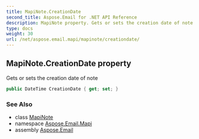 ```yaml
---
title: MapiNote.CreationDate
second_title: Aspose.Email for .NET API Reference
description: MapiNote property. Gets or sets the creation date of note
type: docs
weight: 30
url: /net/aspose.email.mapi/mapinote/creationdate/
---
```

## MapiNote.CreationDate property

Gets or sets the creation date of note

```csharp
public DateTime CreationDate { get; set; }
```

### See Also

* class [MapiNote](../)
* namespace [Aspose.Email.Mapi](../../mapinote/)
* assembly [Aspose.Email](../../../)


